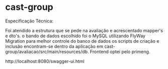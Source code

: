 # cast-group

Especificação Técnica:

Foi atendido a estrutura que se pede na avaliação e acrescentado mapper's e dto's.
o bando de dados escolhido foi o MySQL utilizando FlyWay Migration para melhor controle 
do banco de dados os scripts de criação e inclusão encontram-se dentro da aplicação em
cast-group/avaliacao/src/main/resources/db.
Frontend optei pelo primeng.

http://localhost:8080/swagger-ui.html
